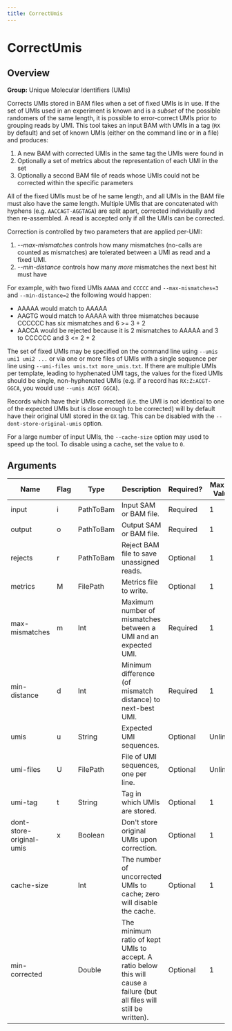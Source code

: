 ```yaml
---
title: CorrectUmis
---
```


# CorrectUmis

## Overview
**Group:** Unique Molecular Identifiers (UMIs)

Corrects UMIs stored in BAM files when a set of fixed UMIs is in use.  If the set of UMIs used in
an experiment is known and is a _subset_ of the possible randomers of the same length, it is possible
to error-correct UMIs prior to grouping reads by UMI.  This tool takes an input BAM with UMIs in a
tag (`RX` by default) and set of known UMIs (either on the command line or in a file) and produces:

  1. A new BAM with corrected UMIs in the same tag the UMIs were found in
  2. Optionally a set of metrics about the representation of each UMI in the set
  3. Optionally a second BAM file of reads whose UMIs could not be corrected within the specific parameters

All of the fixed UMIs must be of he same length, and all UMIs in the BAM file must also have the same
length.  Multiple UMIs that are concatenated with hyphens (e.g. `AACCAGT-AGGTAGA`) are split apart,
corrected individually and then re-assembled.  A read is accepted only if all the UMIs can be corrected.

Correction is controlled by two parameters that are applied per-UMI:

  1. _--max-mismatches_ controls how many mismatches (no-calls are counted as mismatches) are tolerated
         between a UMI as read and a fixed UMI.
  2. _--min-distance_ controls how many *more* mismatches the next best hit must have

For example, with two fixed UMIs `AAAAA` and `CCCCC` and `--max-mismatches=3` and `--min-distance=2` the
following would happen:

  - AAAAA would match to AAAAA
  - AAGTG would match to AAAAA with three mismatches because CCCCCC has six mismatches and 6 >= 3 + 2
  - AACCA would be rejected because it is 2 mismatches to AAAAA and 3 to CCCCCC and 3 <= 2 + 2

The set of fixed UMIs may be specified on the command line using `--umis umi1 umi2 ...` or via one or
more files of UMIs with a single sequence per line using `--umi-files umis.txt more_umis.txt`.  If there
are multiple UMIs per template, leading to hyphenated UMI tags, the values for the fixed UMIs should
be single, non-hyphenated UMIs (e.g. if a record has `RX:Z:ACGT-GGCA`, you would use `--umis ACGT GGCA`).

Records which have their UMIs corrected (i.e. the UMI is not identical to one of the expected UMIs but is
close enough to be corrected) will by default have their original UMI stored in the `OX` tag. This can be
disabled with the `--dont-store-original-umis` option.

For a large number of input UMIs, the `--cache-size` option may used to speed up the tool.  To disable
using a cache, set the value to `0`.

## Arguments

|Name|Flag|Type|Description|Required?|Max # of Values|Default Value(s)|
|----|----|----|-----------|---------|---------------|----------------|
|input|i|PathToBam|Input SAM or BAM file.|Required|1||
|output|o|PathToBam|Output SAM or BAM file.|Required|1||
|rejects|r|PathToBam|Reject BAM file to save unassigned reads.|Optional|1||
|metrics|M|FilePath|Metrics file to write.|Optional|1||
|max-mismatches|m|Int|Maximum number of mismatches between a UMI and an expected UMI.|Required|1||
|min-distance|d|Int|Minimum difference (of mismatch distance) to next-best UMI.|Required|1||
|umis|u|String|Expected UMI sequences.|Optional|Unlimited||
|umi-files|U|FilePath|File of UMI sequences, one per line.|Optional|Unlimited||
|umi-tag|t|String|Tag in which UMIs are stored.|Optional|1|RX|
|dont-store-original-umis|x|Boolean|Don't store original UMIs upon correction.|Optional|1|false|
|cache-size||Int|The number of uncorrected UMIs to cache; zero will disable the cache.|Optional|1|100000|
|min-corrected||Double|The minimum ratio of kept UMIs to accept. A ratio below this will cause a failure (but all files will still be written).|Optional|1||

